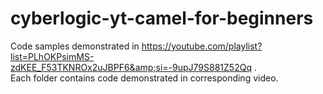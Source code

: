 # cyberlogic-yt-camel-for-beginners
Code samples demonstrated in https://youtube.com/playlist?list=PLhOKPsimMS-zdKEE_F53TKNROx2uJBPF6&amp;si=-9upJ79S881Z52Qq .<br>
Each folder contains code demonstrated in corresponding video.
